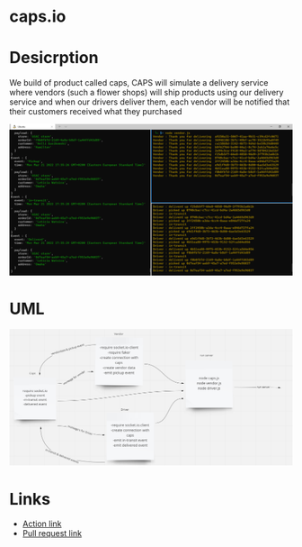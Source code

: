# caps.io

# Desicrption
We build of product called caps, CAPS will simulate a delivery service where vendors (such a flower shops) will ship products using our delivery service and when our drivers deliver them, each vendor will be notified that their customers received what they purchased

![](./assets/capssokcet.io.png)

# UML

![](./assets/socket.io-UML.png)


# Links

- [Action link](https://github.com/WalidAlrefai/caps.io/actions)
- [Pull request link](https://github.com/WalidAlrefai/caps.io/pulls/1)
